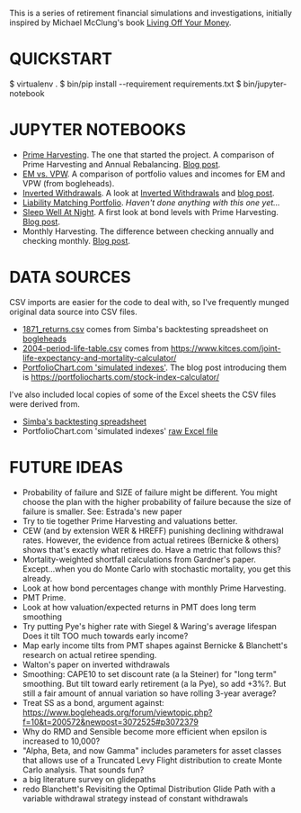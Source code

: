 This is a series of retirement financial simulations and investigations, initially
inspired by Michael McClung's book [Living Off Your Money].

[Living Off Your Money]: https://www.amazon.com/Living-Off-Your-Money-Retirement/dp/0997403411

QUICKSTART
==========

 $ virtualenv .
 $ bin/pip install --requirement requirements.txt
 $ bin/jupyter-notebook


JUPYTER NOTEBOOKS
=================
- [Prime Harvesting][1]. The one that started the project. A comparison of Prime Harvesting and
  Annual Rebalancing. [Blog post][Medium prime].
- [EM vs. VPW][2]. A comparison of portfolio values and incomes for EM and VPW (from bogleheads).
- [Inverted Withdrawals][3]. A look at [Inverted Withdrawals][inverted] and [blog post][Medium inverted].
- [Liability Matching Portfolio][4]. _Haven't done anything with this one yet..._
- [Sleep Well At Night][5]. A first look at bond levels with Prime Harvesting. [Blog post][Medium averages].
- Monthly Harvesting. The difference between checking annually and checking monthly. [Blog post][Monthly harvesting].

[1]: https://github.com/hoostus/prime-harvesting/blob/master/Prime%20Harvesting.ipynb
[2]: https://github.com/hoostus/prime-harvesting/blob/master/EM%20vs%20VPW.ipynb
[3]: https://github.com/hoostus/prime-harvesting/blob/master/Inverted%20Withdrawal%20Rates.ipynb
[inverted]: http://www.advisorperspectives.com/articles/2016/05/17/inverted-withdrawal-rates-and-the-sequence-of-returns-bonus
[Medium inverted]: https://medium.com/@justusjp/inverted-withdrawals-and-risk-aversion-8d165247c92a#.x6u540qsn
[4]: https://github.com/hoostus/prime-harvesting/blob/master/LMP.ipynb
[5]: https://github.com/hoostus/prime-harvesting/blob/master/Sleep%20Well%20At%20Night.ipynb
[Medium averages]: https://medium.com/@justusjp/prime-harvesting-bond-levels-the-problem-with-averages-7a21518b6f57#.8c7mk68y5
[Medium prime]: https://medium.com/@justusjp/prime-harvesting-vs-rebalancing-graphs-2687930a995b#.enlcxwdny
[Monthly harvesting]: https://medium.com/@justusjp/prime-harvesting-with-monthly-vs-annual-returns-64d6d748c36f#.yt519zjoq

DATA SOURCES
============
CSV imports are easier for the code to deal with, so I've frequently munged original
data source into CSV files.

- [1871_returns.csv] comes from Simba's backtesting spreadsheet on [bogleheads][6]
- [2004-period-life-table.csv] comes from https://www.kitces.com/joint-life-expectancy-and-mortality-calculator/
- [PortfolioChart.com 'simulated indexes'][7]. The blog post introducing them is
  https://portfoliocharts.com/stock-index-calculator/

[1871_returns.csv]: https://github.com/hoostus/prime-harvesting/blob/master/1871_returns.csv
[6]: https://www.bogleheads.org/wiki/Simba's_backtesting_spreadsheet
[2004-period-life-table.csv]: https://github.com/hoostus/prime-harvesting/blob/master/2004-period-life-table.csv
[7]: https://github.com/hoostus/prime-harvesting/blob/master/stock-index-calculator-20160620-v2.csv

I've also included local copies of some of the Excel sheets the CSV files were derived from.

- [Simba's backtesting spreadsheet][8]
- PortfolioChart.com 'simulated indexes' [raw Excel file][9]

[8]: https://github.com/hoostus/prime-harvesting/blob/master/Backtest-Portfolio-returns-rev15c.xlsx
[9]: https://github.com/hoostus/prime-harvesting/blob/master/stock-index-calculator-20160620-v2.xlsx

FUTURE IDEAS
============
- Probability of failure and SIZE of failure might be different. You might
choose the plan with the higher probability of failure because the size of
failure is smaller. See: Estrada's new paper
- Try to tie together Prime Harvesting and valuations better.
- CEW (and by extension WER & HREFF) punishing declining withdrawal rates.
However, the evidence from actual retirees (Bernicke & others) shows that's
exactly what retirees do. Have a metric that follows this?
- Mortality-weighted shortfall calculations from Gardner's paper.
  Except...when you do Monte Carlo with stochastic mortality, you get
  this already.
- Look at how bond percentages change with monthly Prime Harvesting.
- PMT Prime.
- Look at how valuation/expected returns in PMT does long term smoothing
- Try putting Pye's higher rate with Siegel & Waring's average lifespan
  Does it tilt TOO much towards early income?
- Map early income tilts from PMT shapes against Bernicke & Blanchett's
  research on actual retiree spending.
- Walton's paper on inverted withdrawals
- Smoothing: CAPE10 to set discount rate (a la Steiner) for "long term" smoothing.
  But tilt toward early retirement (a la Pye), so add +3%?.
  But still a fair amount of annual variation so have rolling 3-year average?
- Treat SS as a bond, argument against: https://www.bogleheads.org/forum/viewtopic.php?f=10&t=200572&newpost=3072525#p3072379
- Why do RMD and Sensible become more efficient when epsilon is increased to 10,000?
- "Alpha, Beta, and now Gamma" includes parameters for asset classes that allows
  use of a Truncated Levy Flight distribution to create Monte Carlo analysis. That sounds
  fun?
- a big literature survey on glidepaths
- redo Blanchett's Revisiting the Optimal Distribution Glide Path with a variable withdrawal
  strategy instead of constant withdrawals
